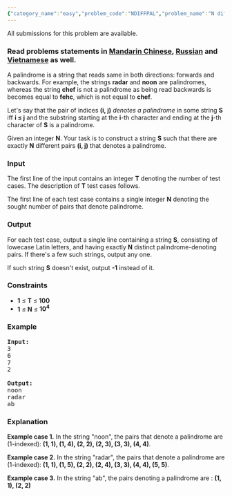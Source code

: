 ```yaml
---
{"category_name":"easy","problem_code":"NDIFFPAL","problem_name":"N different palindromes","languages_supported":{"0":"ADA","1":"ASM","2":"BASH","3":"BF","4":"C","5":"C99 strict","6":"CAML","7":"CLOJ","8":"CLPS","9":"CPP 4.3.2","10":"CPP 4.9.2","11":"CPP14","12":"CS2","13":"D","14":"ERL","15":"FORT","16":"FS","17":"GO","18":"HASK","19":"ICK","20":"ICON","21":"JAVA","22":"JS","23":"LISP clisp","24":"LISP sbcl","25":"LUA","26":"NEM","27":"NICE","28":"NODEJS","29":"PAS fpc","30":"PAS gpc","31":"PERL","32":"PERL6","33":"PHP","34":"PIKE","35":"PRLG","36":"PYPY","37":"PYTH","38":"PYTH 3.4","39":"RUBY","40":"SCALA","41":"SCM chicken","42":"SCM guile","43":"SCM qobi","44":"ST","45":"TCL","46":"TEXT","47":"WSPC"},"max_timelimit":1,"source_sizelimit":50000,"problem_author":"xcwgf666","problem_tester":"kevinsogo,antoniuk1","date_added":"31-05-2016","tags":{"0":"ad","1":"dynamic","2":"easy","3":"palindrome","4":"snckpa16","5":"strings","6":"xcwgf666"},"editorial_url":"http://discuss.codechef.com/problems/NDIFFPAL","time":{"view_start_date":1465140600,"submit_start_date":1465140600,"visible_start_date":1465140600,"end_date":1735669800},"layout":"problem"}
---
```

<span class="solution-visible-txt">All submissions for this problem are available.</span><h3> Read problems statements in <a target="_blank" href="http://www.codechef.com/download/translated/SNCKPA16/mandarin/NDIFFPAL.pdf">Mandarin Chinese</a>, <a target="_blank" href="http://www.codechef.com/download/translated/SNCKPA16/russian/NDIFFPAL.pdf">Russian</a> and <a target="_blank" href="http://www.codechef.com/download/translated/SNCKPA16/vietnamese/NDIFFPAL.pdf">Vietnamese</a> as well.</h3>


<p>A palindrome is a string that reads same in both directions: forwards and backwards. For example, the strings <b>radar</b> and <b>noon</b> are palindromes, whereas the string <b>chef</b> is not a palindrome as being read backwards is becomes equal to <b>fehc</b>, which is not equal to <b>chef</b>.</p>

<p>Let's say that the pair of indices <b>(i, j)</b> <i>denotes a palindrome</i> in some string <b>S</b> iff <b>i ≤ j</b> and the substring starting at the <b>i</b>-th character and ending at the <b>j</b>-th character of <b>S</b> is a palindrome.</p> 

<p>Given an integer <b>N</b>. Your task is to construct a string <b>S</b> such that there are exactly <b>N</b> different pairs <b>(i, j)</b> that denotes a palindrome.</p>

<h3>Input</h3>
<p>The first line of the input contains an integer <b>T</b> denoting the number of test cases. The description of <b>T</b> test cases follows.</p>
<p>The first line of each test case contains a single integer <b>N</b> denoting the sought number of pairs that denote palindrome. </p>

<h3>Output</h3>
<p>For each test case, output a single line containing a string <b>S</b>, consisting of lowecase Latin letters, and having exactly <b>N</b> distinct palindrome-denoting pairs. If there's a few such strings, output any one.</p>

<p>If such string <b>S</b> doesn't exist, output <b>-1</b> instead of it.</p>

<h3>Constraints</h3>
<ul>
<li><b>1</b> ≤ <b>T</b> ≤ <b>100</b></li>
<li><b>1</b> ≤ <b>N</b> ≤ <b>10<sup>4</sup></b></li>
</ul>

<h3>Example</h3>
<pre><b>Input:</b>
<tt>3
6
7
2
</tt>
<b>Output:</b>
<tt>noon
radar
ab</tt></pre>

<h3>Explanation</h3>
<p><b>Example case 1.</b> In the string "noon", the pairs that denote a palindrome are (1-indexed): <b>(1, 1), (1, 4), (2, 2), (2, 3), (3, 3), (4, 4)</b>.</p>
<p><b>Example case 2.</b> In the string "radar", the pairs that denote a palindrome are (1-indexed): <b>(1, 1), (1, 5), (2, 2), (2, 4), (3, 3), (4, 4), (5, 5)</b>.</p>
<p><b>Example case 3.</b> In the string "ab", the pairs denoting a palindrome are : <b>(1, 1), (2, 2)</b></p>
